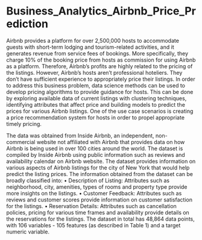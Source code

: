# Business_Analytics_Airbnb_Price_Prediction
Airbnb provides a platform for over 2,500,000 hosts to accommodate guests with short-term lodging and tourism-related activities, and it generates revenue from service fees of bookings. More specifically, they charge 10% of the booking price from hosts as commission for using Airbnb as a platform. Therefore, Airbnb’s profits are highly related to the pricing of the listings. However, Airbnb’s hosts aren’t professional hoteliers. They don’t have sufficient experience to appropriately price their listings. In order to address this business problem, data science methods can be used to develop pricing algorithms to provide guidance for hosts. This can be done by exploring available data of current listings with clustering techniques, identifying attributes that affect price and building models to predict the prices for various Airbnb listings. One of the use case scenarios is creating a price recommendation system for hosts in order to propel appropriate timely pricing. 

The data was obtained from Inside Airbnb, an independent, non-commercial website not affiliated with Airbnb that provides data on how Airbnb is being used in over 100 cities around the world. The dataset is compiled by Inside Airbnb using public information such as reviews and availability calendar on Airbnb website. The dataset provides information on various aspects of Airbnb listings for the city of New York that would help predict the listing prices. The information obtained from the dataset can be broadly classified into:
  •	Description of Listing: Attributes such as neighborhood, city, amenities, types of rooms and property type provide more insights on the listings. 
  •	Customer Feedback: Attributes such as reviews and customer scores provide information on customer satisfaction for the listings. 
  •	Reservation Details: Attributes such as cancellation policies, pricing for various time frames and availability provide details on the reservations for the listings. 
The dataset in total has 48,864 data points, with 106 variables - 105 features (as described in Table 1) and a target numeric variable. 
